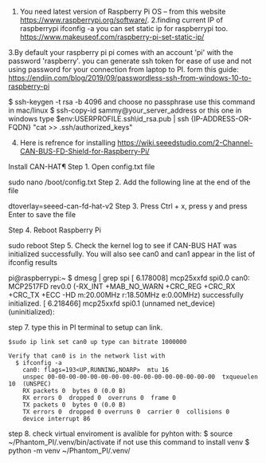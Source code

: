 1. You need latest version of Raspberry Pi OS –  from this website <https://www.raspberrypi.org/software/>.
2.finding current IP of raspberrypi
 ifconfig -a
 you can set static ip for raspberrypi too.
 https://www.makeuseof.com/raspberry-pi-set-static-ip/

3.By default your raspberry pi pi comes with an account 'pi' with the password 'raspberry'.
 you can generate ssh token for ease of use and not using password for your connection from laptop to PI.
  form this guide: <https://endjin.com/blog/2019/09/passwordless-ssh-from-windows-10-to-raspberry-pi>
  
 $ ssh-keygen -t rsa -b 4096
  and choose no  passphrase
  use this command in mac/linux
 $ ssh-copy-id sammy@your_server_address
 or this one in windows
  type $env:USERPROFILE\.ssh\id_rsa.pub | ssh {IP-ADDRESS-OR-FQDN} "cat >> .ssh/authorized_keys"

4. Here is refrence for installing  <https://wiki.seeedstudio.com/2-Channel-CAN-BUS-FD-Shield-for-Raspberry-Pi/>

 Install CAN-HAT¶
 Step 1. Open config.txt file

 sudo nano /boot/config.txt
 Step 2. Add the following line at the end of the file

 dtoverlay=seeed-can-fd-hat-v2
 Step 3. Press Ctrl + x, press y and press Enter to save the file

 Step 4. Reboot Raspberry Pi

 sudo reboot
 Step 5. Check the kernel log to see if CAN-BUS HAT was initialized successfully. You will also see can0 and can1 appear in the list of ifconfig results

 pi@raspberrypi:~ $ dmesg | grep spi
 [    6.178008] mcp25xxfd spi0.0 can0: MCP2517FD rev0.0 (-RX_INT +MAB_NO_WARN +CRC_REG +CRC_RX +CRC_TX +ECC -HD m:20.00MHz r:18.50MHz e:0.00MHz) successfully initialized.
 [    6.218466] mcp25xxfd spi0.1 (unnamed net_device) (uninitialized):

 step 7. 
    type this in PI terminal to setup can  link.

    $sudo ip link set can0 up type can bitrate 1000000
    
    Verify that can0 is in the network list with 
      $ ifconfig -a
        can0: flags=193<UP,RUNNING,NOARP>  mtu 16
        unspec 00-00-00-00-00-00-00-00-00-00-00-00-00-00-00-00  txqueuelen 10  (UNSPEC)
        RX packets 0  bytes 0 (0.0 B)
        RX errors 0  dropped 0  overruns 0  frame 0
        TX packets 0  bytes 0 (0.0 B)
        TX errors 0  dropped 0 overruns 0  carrier 0  collisions 0
        device interrupt 86

step 8.
 check virtual enviroment is avalible for pyhton  with:
    $  source ~/Phantom_PI/.venv/bin/activate
    if not use this command to install  venv $ python -m venv ~/Phantom_PI/.venv/